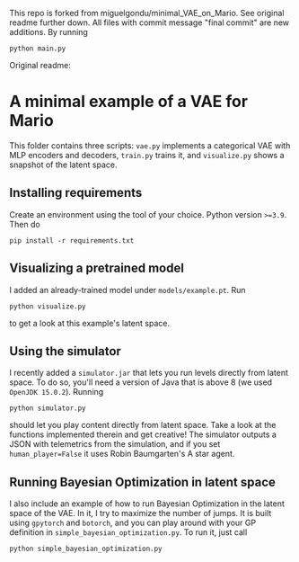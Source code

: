 This repo is forked from miguelgondu/minimal_VAE_on_Mario. See original readme further down.
All files with commit message "final commit" are new additions.
By running 
```
python main.py
```

Original readme:
# A minimal example of a VAE for Mario

This folder contains three scripts: `vae.py` implements a categorical VAE with MLP encoders and decoders, `train.py` trains it, and `visualize.py` shows a snapshot of the latent space.

## Installing requirements

Create an environment using the tool of your choice. Python version `>=3.9`. Then do

```
pip install -r requirements.txt
```

## Visualizing a pretrained model

I added an already-trained model under `models/example.pt`. Run

```
python visualize.py
```

to get a look at this example's latent space.

## Using the simulator

I recently added a `simulator.jar` that lets you run levels directly from latent space. To do so, you'll need a version of Java that is above 8 (we used `OpenJDK 15.0.2`). Running

```
python simulator.py
```

should let you play content directly from latent space. Take a look at the functions implemented therein and get creative! The simulator outputs a JSON with telemetrics from the simulation, and if you set `human_player=False` it uses Robin Baumgarten's A star agent.

## Running Bayesian Optimization in latent space

I also include an example of how to run Bayesian Optimization in the latent space of the VAE. In it, I try to maximize the number of jumps. It is built using `gpytorch` and `botorch`, and you can play around with your GP definition in `simple_bayesian_optimization.py`. To run it, just call

```
python simple_bayesian_optimization.py
```

